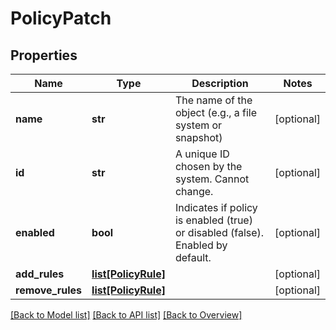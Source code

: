 # PolicyPatch

## Properties
Name | Type | Description | Notes
------------ | ------------- | ------------- | -------------
**name** | **str** | The name of the object (e.g., a file system or snapshot) | [optional] 
**id** | **str** | A unique ID chosen by the system. Cannot change. | [optional] 
**enabled** | **bool** | Indicates if policy is enabled (true) or disabled (false). Enabled by default. | [optional] 
**add_rules** | [**list[PolicyRule]**](PolicyRule.md) |  | [optional] 
**remove_rules** | [**list[PolicyRule]**](PolicyRule.md) |  | [optional] 

[[Back to Model list]](index.md#documentation-for-models) [[Back to API list]](index.md#endpoint-properties) [[Back to Overview]](index.md)


